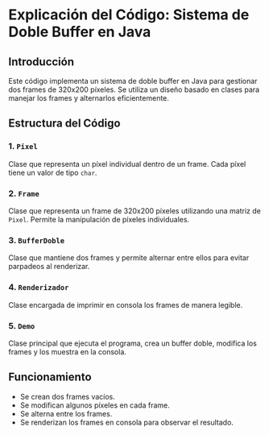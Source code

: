 # Explicación del Código: Sistema de Doble Buffer en Java

## Introducción  
Este código implementa un sistema de doble buffer en Java para gestionar dos frames de 320x200 píxeles. Se utiliza un diseño basado en clases para manejar los frames y alternarlos eficientemente.

## Estructura del Código  

### 1. `Pixel`  
Clase que representa un píxel individual dentro de un frame. Cada píxel tiene un valor de tipo `char`.

### 2. `Frame`  
Clase que representa un frame de 320x200 píxeles utilizando una matriz de `Pixel`. Permite la manipulación de píxeles individuales.

### 3. `BufferDoble`  
Clase que mantiene dos frames y permite alternar entre ellos para evitar parpadeos al renderizar.

### 4. `Renderizador`  
Clase encargada de imprimir en consola los frames de manera legible.

### 5. `Demo`  
Clase principal que ejecuta el programa, crea un buffer doble, modifica los frames y los muestra en la consola.

## Funcionamiento  
- Se crean dos frames vacíos.  
- Se modifican algunos píxeles en cada frame.  
- Se alterna entre los frames.  
- Se renderizan los frames en consola para observar el resultado.
